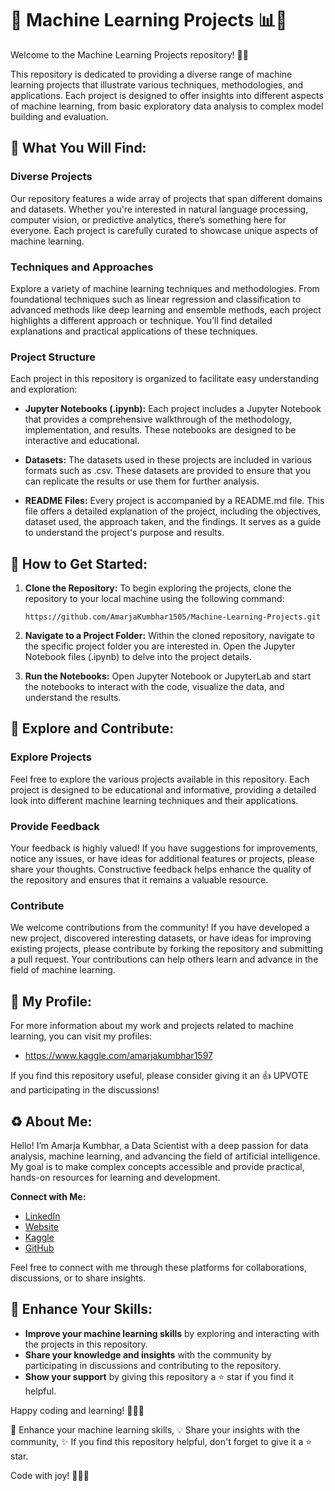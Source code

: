 # 🤖 Machine Learning Projects 📊🚀

Welcome to the Machine Learning Projects repository! 🎉🎈

This repository is dedicated to providing a diverse range of machine learning projects that illustrate various techniques, methodologies, and applications. Each project is designed to offer insights into different aspects of machine learning, from basic exploratory data analysis to complex model building and evaluation.

## 🚨 What You Will Find:

### **Diverse Projects**

Our repository features a wide array of projects that span different domains and datasets. Whether you're interested in natural language processing, computer vision, or predictive analytics, there’s something here for everyone. Each project is carefully curated to showcase unique aspects of machine learning.

### **Techniques and Approaches**

Explore a variety of machine learning techniques and methodologies. From foundational techniques such as linear regression and classification to advanced methods like deep learning and ensemble methods, each project highlights a different approach or technique. You’ll find detailed explanations and practical applications of these techniques.

### **Project Structure**

Each project in this repository is organized to facilitate easy understanding and exploration:

-   **Jupyter Notebooks (.ipynb):** Each project includes a Jupyter Notebook that provides a comprehensive walkthrough of the methodology, implementation, and results. These notebooks are designed to be interactive and educational.
    
-   **Datasets:** The datasets used in these projects are included in various formats such as .csv. These datasets are provided to ensure that you can replicate the results or use them for further analysis.
    
-   **README Files:** Every project is accompanied by a README.md file. This file offers a detailed explanation of the project, including the objectives, dataset used, the approach taken, and the findings. It serves as a guide to understand the project's purpose and results.
    

## 🎈 How to Get Started:

1.  **Clone the Repository:** To begin exploring the projects, clone the repository to your local machine using the following command:
    
    `https://github.com/AmarjaKumbhar1505/Machine-Learning-Projects.git` 
    
2.  **Navigate to a Project Folder:** Within the cloned repository, navigate to the specific project folder you are interested in. Open the Jupyter Notebook files (.ipynb) to delve into the project details.

    
3.  **Run the Notebooks:** Open Jupyter Notebook or JupyterLab and start the notebooks to interact with the code, visualize the data, and understand the results.
    

## 💫 Explore and Contribute:

### **Explore Projects**

Feel free to explore the various projects available in this repository. Each project is designed to be educational and informative, providing a detailed look into different machine learning techniques and their applications.

### **Provide Feedback**

Your feedback is highly valued! If you have suggestions for improvements, notice any issues, or have ideas for additional features or projects, please share your thoughts. Constructive feedback helps enhance the quality of the repository and ensures that it remains a valuable resource.

### **Contribute**

We welcome contributions from the community! If you have developed a new project, discovered interesting datasets, or have ideas for improving existing projects, please contribute by forking the repository and submitting a pull request. Your contributions can help others learn and advance in the field of machine learning.

## 🤖 My Profile:

For more information about my work and projects related to machine learning, you can visit my profiles:

-   https://www.kaggle.com/amarjakumbhar1597

If you find this repository useful, please consider giving it an 👍 UPVOTE and participating in the discussions!

## ♻️ About Me:

Hello! I’m Amarja Kumbhar, a Data Scientist with a deep passion for data analysis, machine learning, and advancing the field of artificial intelligence. My goal is to make complex concepts accessible and provide practical, hands-on resources for learning and development.

**Connect with Me:**

-   [LinkedIn](https://www.linkedin.com/in/amarja-kumbhar-836276167/)
-   [Website](https://sites.google.com/view/amarjakumbhar/home?authuser=0)
-   [Kaggle]( https://www.kaggle.com/amarjakumbhar1597)
-   [GitHub](https://github.com/AmarjaKumbhar1505)


Feel free to connect with me through these platforms for collaborations, discussions, or to share insights.

## 🎯 Enhance Your Skills:

-   **Improve your machine learning skills** by exploring and interacting with the projects in this repository.
-   **Share your knowledge and insights** with the community by participating in discussions and contributing to the repository.
-   **Show your support** by giving this repository a ⭐ star if you find it helpful.

Happy coding and learning! 👩‍💻✨


🎯 Enhance your machine learning skills,
💡 Share your insights with the community,
✨ If you find this repository helpful, don't forget to give it a ⭐ star.

Code with joy! 👩‍💻✨
